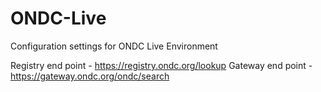 # ONDC-Live
Configuration settings for ONDC Live Environment

Registry end point - https://registry.ondc.org/lookup
Gateway end point - https://gateway.ondc.org/ondc/search
